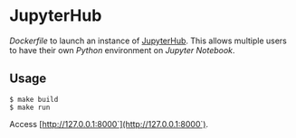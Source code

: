 # JupyterHub

*Dockerfile* to launch an instance of [JupyterHub](https://jupyterhub.readthedocs.io). This allows multiple users to have their own *Python* environment on *Jupyter Notebook*.

## Usage

```console
$ make build
$ make run
```

Access [http://127.0.0.1:8000`](http://127.0.0.1:8000`).
